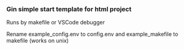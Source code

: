 ### Gin simple start template for html project


Runs by makefile or VSCode debugger  

Rename example_config.env to config.env and example_makefile to makefile (works on unix)